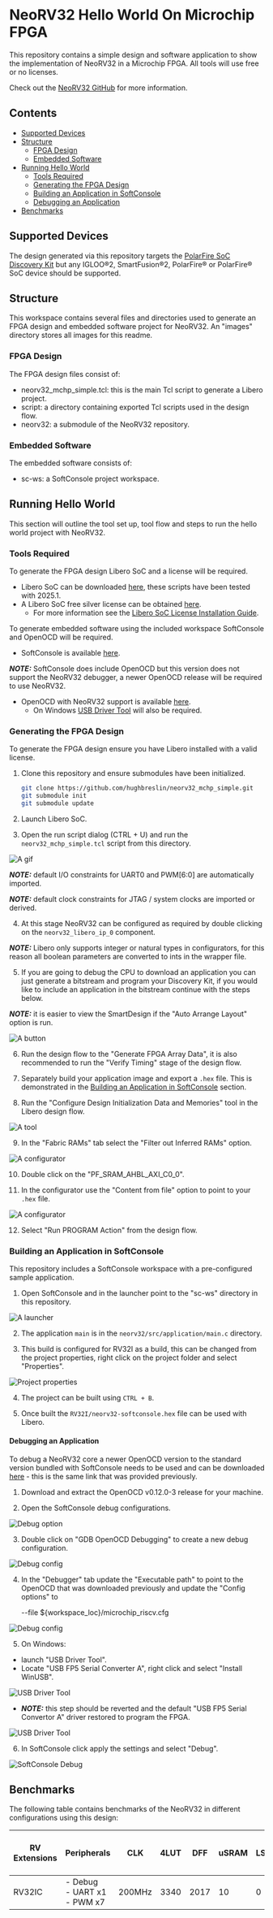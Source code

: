 # NeoRV32 Hello World On Microchip FPGA

This repository contains a simple design and software application to show the implementation of NeoRV32 in a Microchip FPGA. All tools will use free or no licenses.

Check out the [NeoRV32 GitHub](https://github.com/stnolting/neorv32) for more information.

## Contents

- [Supported Devices](#supported-devices)
- [Structure](#structure)
  - [FPGA Design](#fpga-design)
  - [Embedded Software](#embedded-software)
- [Running Hello World](#running-hello-world)
  - [Tools Required](#tools-required)
  - [Generating the FPGA Design](#generating-the-fpga-design)
  - [Building an Application in SoftConsole](#building-an-application-in-softconsole)
  - [Debugging an Application](#debugging-an-application)
- [Benchmarks](#benchmarks)

## Supported Devices

The design generated via this repository targets the [PolarFire SoC Discovery Kit](https://www.microchip.com/en-us/development-tool/mpfs-disco-kit) but any IGLOO&reg;2, SmartFusion&reg;2, PolarFire&reg; or PolarFire&reg; SoC device should be supported.

## Structure

This workspace contains several files and directories used to generate an FPGA design and embedded software project for NeoRV32. An "images" directory stores all images for this readme.

### FPGA Design

The FPGA design files consist of:

- neorv32_mchp_simple.tcl: this is the main Tcl script to generate a Libero project.
- script: a directory containing exported Tcl scripts used in the design flow.
- neorv32: a submodule of the NeoRV32 repository.

### Embedded Software

The embedded software consists of:

- sc-ws: a SoftConsole project workspace.

## Running Hello World

This section will outline the tool set up, tool flow and steps to run the hello world project with NeoRV32.

### Tools Required

To generate the FPGA design Libero SoC and a license will be required.

- Libero SoC can be downloaded [here](https://www.microchip.com/en-us/products/fpgas-and-plds/fpga-and-soc-design-tools/fpga/libero-software-later-versions), these scripts have been tested with 2025.1.
- A Libero SoC free silver license can be obtained [here](https://www.microchipdirect.com/fpga-software-products).
  - For more information see the [Libero SoC License Installation Guide](https://ww1.microchip.com/downloads/aemDocuments/documents/FPGA/swdocs/libero/Libero_Installation_Licensing_Setup_User_Guide_2025_1.pdf).

To generate embedded software using the included workspace SoftConsole and OpenOCD will be required.

- SoftConsole is available [here](https://www.microchip.com/en-us/products/fpgas-and-plds/fpga-and-soc-design-tools/soc-fpga/softconsole).

**_NOTE:_** SoftConsole does include OpenOCD but this version does not support the NeoRV32 debugger, a newer OpenOCD release will be required to use NeoRV32.

- OpenOCD with NeoRV32 support is available [here](https://github.com/microchip-fpga/openocd/releases/tag/v0.12.0-mchp.0.0.1).
  - On Windows [USB Driver Tool](https://visualgdb.com/UsbDriverTool/) will also be required.

### Generating the FPGA Design

To generate the FPGA design ensure you have Libero installed with a valid license.

1. Clone this repository and ensure submodules have been initialized.

    ```bash
    git clone https://github.com/hughbreslin/neorv32_mchp_simple.git
    git submodule init
    git submodule update
    ```

2. Launch Libero SoC.

3. Open the run script dialog (CTRL + U) and run the `neorv32_mchp_simple.tcl` script from this directory.

![A gif](./images/gen_proj.gif)

**_NOTE:_** default I/O constraints for UART0 and PWM[6:0] are automatically imported.

**_NOTE:_** default clock constraints for JTAG / system clocks are imported or derived.

4. At this stage NeoRV32 can be configured as required by double clicking on the `neorv32_libero_ip_0` component.

**_NOTE:_** Libero only supports integer or natural types in configurators, for this reason all boolean parameters are converted to ints in the wrapper file.

5. If you are going to debug the CPU to download an application you can just generate a bitstream and program your Discovery Kit, if you would like to include an application in the bitstream continue with the steps below.

**_NOTE:_** it is easier to view the SmartDesign if the "Auto Arrange Layout" option is run.

![A button](./images/auto_arrange_layout.png)

6. Run the design flow to the "Generate FPGA Array Data", it is also recommended to run the "Verify Timing" stage of the design flow.

7. Separately build your application image and export a `.hex` file. This is demonstrated in the [Building an Application in SoftConsole](#building-an-application-in-softconsole) section.

8. Run the "Configure Design Initialization Data and Memories" tool in the Libero design flow.

![A tool](./images/cdidm.png)

9. In the "Fabric RAMs" tab select the "Filter out Inferred RAMs" option.

![A configurator](./images/ram_init_1.png)

10. Double click on the "PF_SRAM_AHBL_AXI_C0_0".

11. In the configurator use the "Content from file" option to point to your `.hex` file.

![A configurator](./images/ram_init_2.png)

12. Select "Run PROGRAM Action" from the design flow.

### Building an Application in SoftConsole

This repository includes a SoftConsole workspace with a pre-configured sample application.

1. Open SoftConsole and in the launcher point to the "sc-ws" directory in this repository.

![A launcher](./images/sc_launch.png)

2. The application `main` is in the `neorv32/src/application/main.c` directory.

3. This build is configured for RV32I as a build, this can be changed from the project properties, right click on the project folder and select "Properties".

![Project properties](./images/sc-properties.png)

4. The project can be built using `CTRL + B`.

5. Once built the `RV32I/neorv32-softconsole.hex` file can be used with Libero.

#### Debugging an Application

To debug a NeoRV32 core a newer OpenOCD version to the standard version bundled with SoftConsole needs to be used and can be downloaded [here](https://github.com/microchip-fpga/openocd/releases/tag/v0.12.0-mchp.0.0.1) - this is the same link that was provided previously.

1. Download and extract the OpenOCD v0.12.0-3 release for your machine.

2. Open the SoftConsole debug configurations.

![Debug option](./images/sc-debug.png)

3. Double click on "GDB OpenOCD Debugging" to create a new debug configuration.

![Debug config](./images/sc-debug-config-1.png)

4. In the "Debugger" tab update the "Executable path" to point to the OpenOCD that was downloaded previously and update the "Config options" to

    --file ${workspace_loc}/microchip_riscv.cfg

![Debug config](./images/sc-debug-config-2.png)

5. On Windows:
  - launch "USB Driver Tool".
  - Locate "USB FP5 Serial Converter A", right click and select "Install WinUSB".

![USB Driver Tool](./images/usbdt.png)

  - **_NOTE:_** this step should be reverted and the default "USB FP5 Serial Convertor A" driver restored to program the FPGA.

![USB Driver Tool](./images/usbdt-restore.png)

6. In SoftConsole click apply the settings and select "Debug".

![SoftConsole Debug](./images/sc-debug.gif)

## Benchmarks

The following table contains benchmarks of the NeoRV32 in different configurations using this design:

| RV Extensions | Peripherals                | CLK    | 4LUT | DFF  | uSRAM | LSRAM | MACC | Logic Elements<br>(4LUT + DFF) | Coremark |
|---------------|----------------------------|--------|------|------|-------|-------|------|-----------------------------|----------|
| RV32IC        | - Debug<br>- UART x1<br>- PWM x7 | 200MHz | 3340 | 2017 | 10    | 0     | 0    | 5357                        | TBD      |
